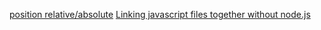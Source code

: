 [position relative/absolute](https://css-tricks.com/almanac/properties/p/position/)
[Linking javascript files together without node.js](https://www.scaler.com/topics/javascript/import-js-file-in-js/)